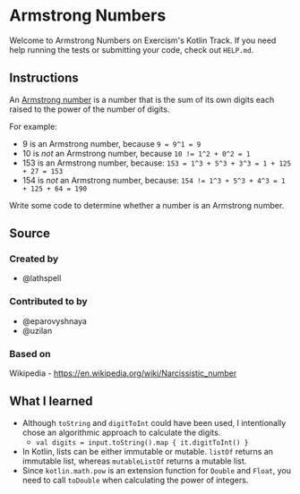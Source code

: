 # Armstrong Numbers

Welcome to Armstrong Numbers on Exercism's Kotlin Track.
If you need help running the tests or submitting your code, check out `HELP.md`.

## Instructions

An [Armstrong number][armstrong-number] is a number that is the sum of its own digits each raised to the power of the number of digits.

For example:

- 9 is an Armstrong number, because `9 = 9^1 = 9`
- 10 is _not_ an Armstrong number, because `10 != 1^2 + 0^2 = 1`
- 153 is an Armstrong number, because: `153 = 1^3 + 5^3 + 3^3 = 1 + 125 + 27 = 153`
- 154 is _not_ an Armstrong number, because: `154 != 1^3 + 5^3 + 4^3 = 1 + 125 + 64 = 190`

Write some code to determine whether a number is an Armstrong number.

[armstrong-number]: https://en.wikipedia.org/wiki/Narcissistic_number

## Source

### Created by

- @lathspell

### Contributed to by

- @eparovyshnaya
- @uzilan

### Based on

Wikipedia - https://en.wikipedia.org/wiki/Narcissistic_number

## What I learned

- Although `toString` and `digitToInt` could have been used, I intentionally chose an algorithmic approach to calculate the digits.
    - `val digits = input.toString().map { it.digitToInt() }`
- In Kotlin, lists can be either immutable or mutable. `listOf` returns an immutable list, whereas `mutableListOf` returns a mutable list.
- Since `kotlin.math.pow` is an extension function for `Double` and `Float`, you need to call `toDouble` when calculating the power of integers.


